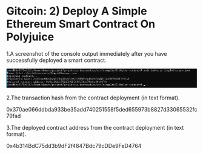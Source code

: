 # Gitcoin: 2) Deploy A Simple Ethereum Smart Contract On Polyjuice

1.A screenshot of the console output immediately after you have successfully deployed a smart contract.

![1.png](https://github.com/fsy412/Nervos-Gitcoin-Hackathon/blob/main/task_2/deploy_contract.png?raw=true)

2.The transaction hash from the contract deployment (in text format).

0x370ae066ddbda933be35add740251558f5ded655973b8827d33065532fc79fad

3.The deployed contract address from the contract deployment (in text format).

0x4b314BdC75dd3b9dF2f4847Bdc79cDDe9FeD4764